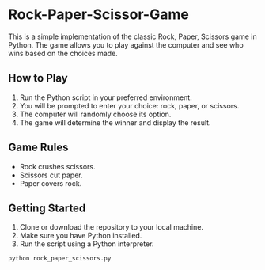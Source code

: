 # Rock-Paper-Scissor-Game

This is a simple implementation of the classic Rock, Paper, Scissors game in Python. The game allows you to play against the computer and see who wins based on the choices made.

## How to Play

1. Run the Python script in your preferred environment.
2. You will be prompted to enter your choice: rock, paper, or scissors.
3. The computer will randomly choose its option.
4. The game will determine the winner and display the result.

## Game Rules

- Rock crushes scissors.
- Scissors cut paper.
- Paper covers rock.

## Getting Started

1. Clone or download the repository to your local machine.
2. Make sure you have Python installed.
3. Run the script using a Python interpreter.

```bash
python rock_paper_scissors.py
